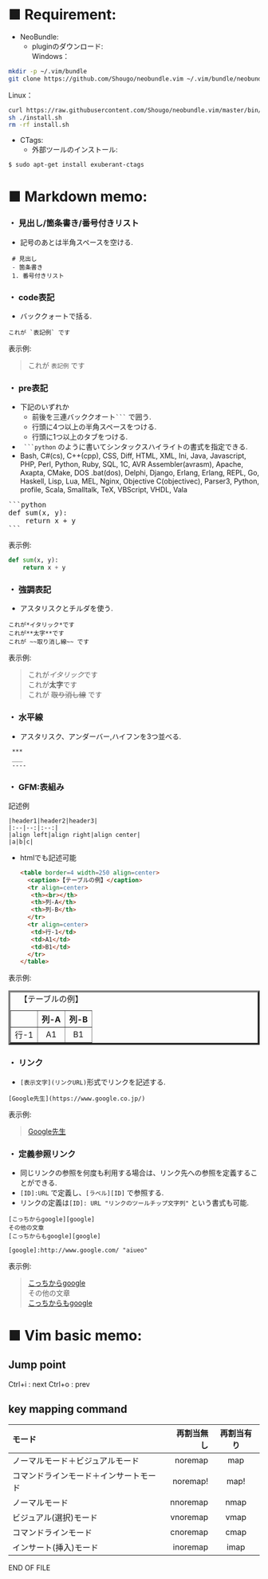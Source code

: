 
# ■ Requirement:

- NeoBundle:
  - pluginのダウンロード:  
  Windows：
```Bash
mkdir -p ~/.vim/bundle
git clone https://github.com/Shougo/neobundle.vim ~/.vim/bundle/neobundle.vim
```
  Linux：
```Bash
curl https://raw.githubusercontent.com/Shougo/neobundle.vim/master/bin/install.sh > install.sh
sh ./install.sh
rm -rf install.sh
```

- CTags:
  - 外部ツールのインストール:  
```Bash
$ sudo apt-get install exuberant-ctags
```

# ■ Markdown memo:

### ・ 見出し/箇条書き/番号付きリスト
  * 記号のあとは半角スペースを空ける.
```
 # 見出し
 - 箇条書き
 1. 番号付きリスト
```

### ・ code表記
  * バッククォートで括る.
```
これが `表記例` です
```
表示例:
> これが `表記例` です

### ・ pre表記
  - 下記のいずれか
    - 前後を三連バッククオート` ``` ` で囲う.
    - 行頭に4つ以上の半角スペースをつける.
    -  行頭に1つ以上のタブをつける.
  - ` ```python` のように書いてシンタックスハイライトの書式を指定できる.
  - Bash, C#(cs), C++(cpp), CSS, Diff, HTML, XML, Ini, Java, Javascript, PHP, Perl, Python, Ruby, SQL, 1C, AVR Assembler(avrasm), Apache, Axapta, CMake, DOS .bat(dos), Delphi, Django, Erlang, Erlang, REPL, Go, Haskell, Lisp, Lua, MEL, Nginx, Objective C(objectivec), Parser3, Python, profile, Scala, Smalltalk, TeX, VBScript, VHDL, Vala

 <pre>
```python
def sum(x, y):
    return x + y
```
</pre>

 表示例:
```python
def sum(x, y):
    return x + y
```

### ・ 強調表記
  - アスタリスクとチルダを使う.
```
これが*イタリック*です
これが**太字**です
これが ~~取り消し線~~ です
```
表示例:
> これが*イタリック*です  
> これが**太字**です  
> これが ~~取り消し線~~ です 

### ・ 水平線
  - アスタリスク、アンダーバー,ハイフンを3つ並べる.
```
 ***
 ___
 ----
```

### ・ GFM:表組み
記述例
```
|header1|header2|header3|
|:--|--:|:--:|
|align left|align right|align center|
|a|b|c|
```

 - htmlでも記述可能

    ```html
    <table border=4 width=250 align=center>
      <caption>【テーブルの例】</caption>
      <tr align=center>
       <th><br></th>
       <th>列-A</th>
       <th>列-B</th>
      </tr>
      <tr align=center>
       <td>行-1</td>
       <td>A1</td>
       <td>B1</td>
      </tr>
    </table>
    ```

 表示例:
<table border=4 width=250 align=center>
 <caption>【テーブルの例】</caption>
 <tr align=center>
  <th><br></th>
  <th>列-A</th>
  <th>列-B</th>
 </tr>
 <tr align=center>
  <td>行-1</td>
  <td>A1</td>
  <td>B1</td>
 </tr>
</table>

### ・ リンク
  - `[表示文字](リンクURL)`形式でリンクを記述する.
```
[Google先生](https://www.google.co.jp/)
```
  表示例:
> [Google先生](https://www.google.co.jp/)

### ・ 定義参照リンク
  - 同じリンクの参照を何度も利用する場合は、リンク先への参照を定義することができる.
  - `[ID]:URL` で定義し、`[ラベル][ID]` で参照する.  
  - リンクの定義は`[ID]: URL "リンクのツールチップ文字列"` という書式も可能.

```
[こっちからgoogle][google]  
その他の文章  
[こっちからもgoogle][google]  

[google]:http://www.google.com/ "aiueo"
```

  表示例:
> [こっちからgoogle][google]  
その他の文章  
[こっちからもgoogle][google]  

[google]:http://www.google.com/



# ■ Vim basic memo:

## Jump point
Ctrl+i : next
Ctrl+o : prev


## key mapping command

|モード|再割当無し|再割当有り|
|:-----------|------------:|:------------:|
|ノーマルモード＋ビジュアルモード|noremap|map|
|コマンドラインモード＋インサートモード|noremap!|map!|
|ノーマルモード|nnoremap|nmap|
|ビジュアル(選択)モード|vnoremap|vmap|
|コマンドラインモード|cnoremap|cmap|
|インサート(挿入)モード|inoremap|imap|

END OF FILE
